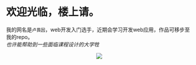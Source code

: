 # 欢迎光临，楼上请。
我的网名是`卢畏因`，web开发入门选手，近期会学习开发web应用，作品可移步至我的repo。  
*也许能帮助到一些面临课程设计的大学牲*
<p align="center">
  <a href="https://github.com/weiyin-lu" class="rich-diff-level-one">
    <img src="https://readme-stats-server-jackcc.vercel.app/api?username=weiyin-lu&title_color=333&text_color=777" />
  </a>
</p>
